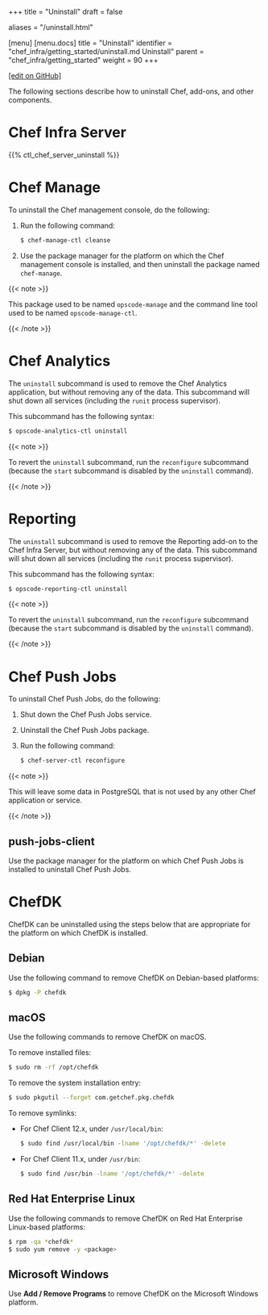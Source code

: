 +++
title = "Uninstall"
draft = false

aliases = "/uninstall.html"

[menu]
  [menu.docs]
    title = "Uninstall"
    identifier = "chef_infra/getting_started/uninstall.md Uninstall"
    parent = "chef_infra/getting_started"
    weight = 90
+++    

[\[edit on GitHub\]](https://github.com/chef/chef-web-docs/blob/master/content/uninstall.md)

The following sections describe how to uninstall Chef, add-ons, and
other components.

Chef Infra Server
=================

{{% ctl_chef_server_uninstall %}}

Chef Manage
===========

To uninstall the Chef management console, do the following:

1.  Run the following command:

    ``` bash
    $ chef-manage-ctl cleanse
    ```

2.  Use the package manager for the platform on which the Chef
    management console is installed, and then uninstall the package
    named `chef-manage`.

{{< note >}}

This package used to be named `opscode-manage` and the command line tool
used to be named `opscode-manage-ctl`.

{{< /note >}}

Chef Analytics
==============

The `uninstall` subcommand is used to remove the Chef Analytics
application, but without removing any of the data. This subcommand will
shut down all services (including the `runit` process supervisor).

This subcommand has the following syntax:

``` bash
$ opscode-analytics-ctl uninstall
```

{{< note >}}

To revert the `uninstall` subcommand, run the `reconfigure` subcommand
(because the `start` subcommand is disabled by the `uninstall` command).

{{< /note >}}

Reporting
=========

The `uninstall` subcommand is used to remove the Reporting add-on to the
Chef Infra Server, but without removing any of the data. This subcommand
will shut down all services (including the `runit` process supervisor).

This subcommand has the following syntax:

``` bash
$ opscode-reporting-ctl uninstall
```

{{< note >}}

To revert the `uninstall` subcommand, run the `reconfigure` subcommand
(because the `start` subcommand is disabled by the `uninstall` command).

{{< /note >}}

Chef Push Jobs
==============

To uninstall Chef Push Jobs, do the following:

1.  Shut down the Chef Push Jobs service.

2.  Uninstall the Chef Push Jobs package.

3.  Run the following command:

    ``` bash
    $ chef-server-ctl reconfigure
    ```

{{< note >}}

This will leave some data in PostgreSQL that is not used by any other
Chef application or service.

{{< /note >}}

push-jobs-client
----------------

Use the package manager for the platform on which Chef Push Jobs is
installed to uninstall Chef Push Jobs.

ChefDK
======

ChefDK can be uninstalled using the steps below that are appropriate for
the platform on which ChefDK is installed.

Debian
------

Use the following command to remove ChefDK on Debian-based platforms:

``` bash
$ dpkg -P chefdk
```

macOS
-----

Use the following commands to remove ChefDK on macOS.

To remove installed files:

``` bash
$ sudo rm -rf /opt/chefdk
```

To remove the system installation entry:

``` bash
$ sudo pkgutil --forget com.getchef.pkg.chefdk
```

To remove symlinks:

-   For Chef Client 12.x, under `/usr/local/bin`:

    ``` bash
    $ sudo find /usr/local/bin -lname '/opt/chefdk/*' -delete
    ```

-   For Chef Client 11.x, under `/usr/bin`:

    ``` bash
    $ sudo find /usr/bin -lname '/opt/chefdk/*' -delete
    ```

Red Hat Enterprise Linux
------------------------

Use the following commands to remove ChefDK on Red Hat Enterprise
Linux-based platforms:

``` bash
$ rpm -qa *chefdk*
$ sudo yum remove -y <package>
```

Microsoft Windows
-----------------

Use **Add / Remove Programs** to remove ChefDK on the Microsoft Windows
platform.

